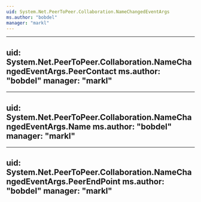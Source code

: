 ```yaml
---
uid: System.Net.PeerToPeer.Collaboration.NameChangedEventArgs
ms.author: "bobdel"
manager: "markl"
---
```


---
uid: System.Net.PeerToPeer.Collaboration.NameChangedEventArgs.PeerContact
ms.author: "bobdel"
manager: "markl"
---

---
uid: System.Net.PeerToPeer.Collaboration.NameChangedEventArgs.Name
ms.author: "bobdel"
manager: "markl"
---

---
uid: System.Net.PeerToPeer.Collaboration.NameChangedEventArgs.PeerEndPoint
ms.author: "bobdel"
manager: "markl"
---
